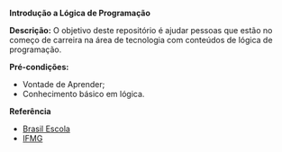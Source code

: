 **Introdução a Lógica de Programação**

**Descrição:**
O objetivo deste repositório é ajudar pessoas que estão no começo de carreira na área de tecnologia com conteúdos de lógica de programação.

**Pré-condições:**
- Vontade de Aprender;
- Conhecimento básico em lógica.


**Referência**
- [Brasil Escola](https://www.infoescola.com/informatica/logica-de-programacao/) 
- [IFMG](https://www.ifmg.edu.br/ceadop3/apostilas/algoritmos-e-programacao)
